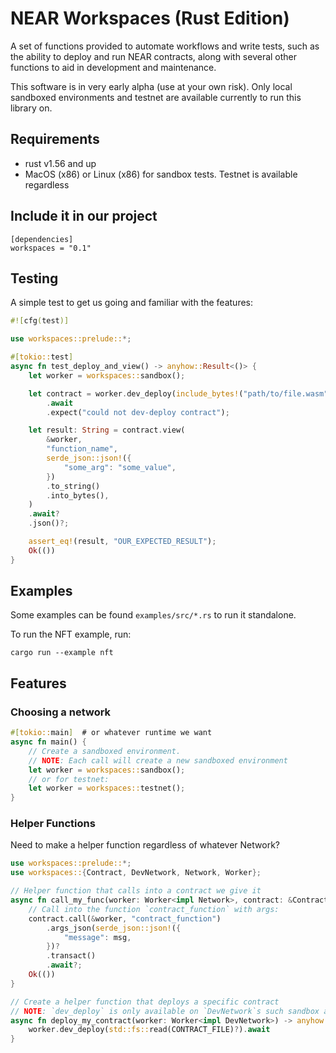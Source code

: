 # NEAR Workspaces (Rust Edition)
A set of functions provided to automate workflows and write tests, such as the ability to deploy and run NEAR contracts, along with several other functions to aid in development and maintenance.

This software is in very early alpha (use at your own risk). Only local sandboxed environments and testnet are available currently to run this library on.

## Requirements
- rust v1.56 and up
- MacOS (x86) or Linux (x86) for sandbox tests. Testnet is available regardless

## Include it in our project
```
[dependencies]
workspaces = "0.1"
```

## Testing
A simple test to get us going and familiar with the features:

```rust
#![cfg(test)]

use workspaces::prelude::*;

#[tokio::test]
async fn test_deploy_and_view() -> anyhow::Result<()> {
    let worker = workspaces::sandbox();

    let contract = worker.dev_deploy(include_bytes!("path/to/file.wasm").to_vec())
        .await
        .expect("could not dev-deploy contract");

    let result: String = contract.view(
        &worker,
        "function_name",
        serde_json::json!({
            "some_arg": "some_value",
        })
        .to_string()
        .into_bytes(),
    )
    .await?
    .json()?;

    assert_eq!(result, "OUR_EXPECTED_RESULT");
    Ok(())
}
```

## Examples
Some examples can be found `examples/src/*.rs` to run it standalone.

To run the NFT example, run:
```
cargo run --example nft
```

## Features

### Choosing a network

```rust
#[tokio::main]  # or whatever runtime we want
async fn main() {
    // Create a sandboxed environment.
    // NOTE: Each call will create a new sandboxed environment
    let worker = workspaces::sandbox();
    // or for testnet:
    let worker = workspaces::testnet();
}
```

### Helper Functions

Need to make a helper function regardless of whatever Network?

```rust
use workspaces::prelude::*;
use workspaces::{Contract, DevNetwork, Network, Worker};

// Helper function that calls into a contract we give it
async fn call_my_func(worker: Worker<impl Network>, contract: &Contract) -> anyhow::Result<()> {
    // Call into the function `contract_function` with args:
    contract.call(&worker, "contract_function")
        .args_json(serde_json::json!({
            "message": msg,
        })?
        .transact()
        .await?;
    Ok(())
}

// Create a helper function that deploys a specific contract
// NOTE: `dev_deploy` is only available on `DevNetwork`s such sandbox and testnet.
async fn deploy_my_contract(worker: Worker<impl DevNetwork>) -> anyhow::Result<Contract> {
    worker.dev_deploy(std::fs::read(CONTRACT_FILE)?).await
}
```
